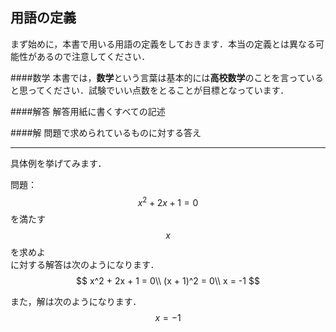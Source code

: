 ## 用語の定義
まず始めに，本書で用いる用語の定義をしておきます．本当の定義とは異なる可能性があるので注意してください．

####数学
本書では，**数学**という言葉は基本的には**高校数学**のことを言っていると思ってください．試験でいい点数をとることが目標となっています．

####解答
解答用紙に書くすべての記述

####解
問題で求められているものに対する答え

***

具体例を挙げてみます．

問題： $$ x^2 + 2x + 1 = 0 $$ を満たす $$x$$ を求めよ  
に対する解答は次のようになります．
$$
x^2 + 2x + 1 = 0\\
(x + 1)^2 = 0\\
x = -1
$$

また，解は次のようになります．
$$ x = -1 $$
